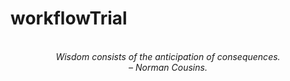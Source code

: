 # workflowTrial
<!-- QUOTE:START -->
<p align="center"><br><i>Wisdom consists of the anticipation of consequences.</i><br><i>– Norman Cousins.</i><br></p>
<!-- QUOTE:END -->

